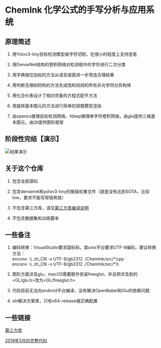 # ChemInk 化学公式的手写分析与应用系统

## 原理简述

1. 用Yolov3-tiny目标检测模型做字符切割，在很小的程度上支持连笔

2. 用DenseNet结构的卷积网络对检测框中的字符进行二次分类

3. 用字典按位加权的方法从语言层面进一步筛选合理结果

4. 用判断无根树同构的方法生成饱和烷烃的所有非光学同分异构体

5. 用化合价表设计了相对完备的方程式配平方法

6. 用旋转基本图元的方法进行简单的球棍模型渲染

7. 由opencv推理目标检测网络、fdeep推理单字符卷积网络，由glu提供三维基本图元，由Qt提供图形框架

## 阶段性完结【演示】

![结果演示](./ChemInk/结题考核演示.gif)

## 关于这个仓库

1. 包含全部源码

2. 包含densenet和yolov3-tiny的猴版权重文件（就是没有达到SOTA，比较low，要求不能写得很奔放）

3. 不包含第三方库，请见[第三方库编译说明](./ChemInk/third_party/README.md)

4. 不包含数据集和训练脚本

## 一些备注

1. 编码转换：VisualStudio要求国标码，类unix平台要求UTF-8编码，建议转换方法：\
enconv -L zh_CN -x UTF-8/gb2312 ./ChemInk/src/\*.cpp \
enconv -L zh_CN -x UTF-8/gb2312 ./ChemInk/src/\*.h

2. 图形方面涉及glu，macOS需要额外安装freeglut，并且把涉及到的<GL/glu.h>改为<GL/freeglut.h>

3. 代码目前无法向android平台编译，没有解决OpenBabel和Glu的依赖问题

4. sln解决方案里，只有x64-release被正确配置

## 一些链接

[第三方库](./ChemInk/third_party/README.md)

[2019年3月的完整代码](./RectBasedDemo/README.md)

